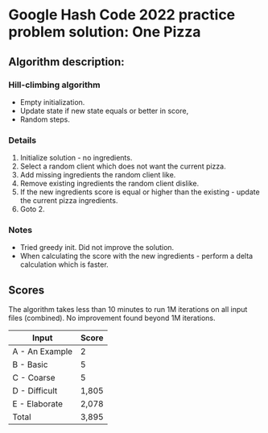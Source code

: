 # Google Hash Code 2022 practice problem solution: One Pizza

## Algorithm description:
### Hill-climbing algorithm 
- Empty initialization.
- Update state if new state equals or better in score,
- Random steps.

### Details
1. Initialize solution - no ingredients.
2. Select a random client which does not want the current pizza.
3. Add missing ingredients the random client like.
4. Remove existing ingredients the random client dislike.
5. If the new ingredients score is equal or higher than the existing - update the current pizza ingredients.
6. Goto 2. 

### Notes
- Tried greedy init. Did not improve the solution.
- When calculating the score with the new ingredients - perform a delta calculation which is faster.

## Scores 
The algorithm takes less than 10 minutes to run 1M iterations on all input files (combined). No improvement found beyond 1M iterations.

| Input | Score |
| --- | --- |
| A - An Example | 2 |
| B - Basic | 5 |
| C - Coarse | 5 |
| D - Difficult | 1,805 |
| E - Elaborate | 2,078 |
| Total | 3,895 |
